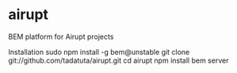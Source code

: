 airupt
======

BEM platform for Airupt projects

Installation
    sudo npm install -g bem@unstable
    git clone git://github.com/tadatuta/airupt.git
    cd airupt
    npm install
    bem server